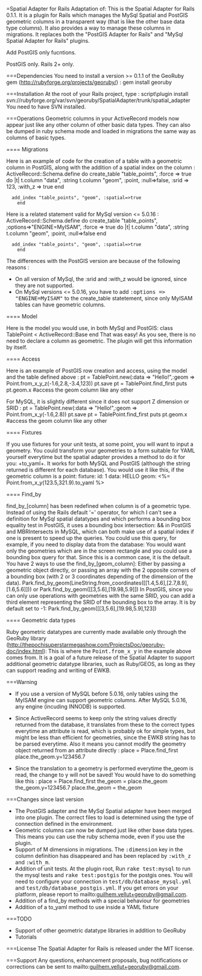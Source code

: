 =Spatial Adapter for Rails
Adaptation of:
  This is the Spatial Adapter for Rails 0.1.1. It is a plugin for Rails which manages the MySql Spatial and PostGIS geometric columns in a transparent way (that is like the other base data type columns). It also provides a way to manage these columns in migrations. It replaces both the "PostGIS Adapter for Rails" and "MySql Spatial Adapter for Rails" plugins.

Add PostGIS only fucntions.

PostGIS only.
Rails 2+ only.

===Dependencies
You need to install a version >= 0.1.1 of the GeoRuby gem (http://rubyforge.org/projects/georuby/) :
	gem install georuby


===Installation
At the root of your Rails project, type :
       script\plugin install svn://rubyforge.org/var/svn/georuby/SpatialAdapter/trunk/spatial_adapter
You need to have SVN installed.


===Operations
Geometric columns in your ActiveRecord models now appear just like any other column of other basic data types. They can also be dumped in ruby schema mode and loaded in migrations the same way as columns of basic types.

==== Migrations

Here is an example of code for the creation of a table with a geometric column in PostGIS, along with the addition of a spatial index on the column :
	ActiveRecord::Schema.define do
	  create_table "table_points", :force => true do |t|
    	    t.column "data", :string
    	    t.column "geom", :point, :null=>false, :srid => 123, :with_z => true
  	  end

	  add_index "table_points", "geom", :spatial=>true
    	end

Here is a related statement valid for MySql version <= 5.0.16 :
	ActiveRecord::Schema.define do
	  create_table "table_points", ;options=>"ENGINE=MyISAM", :force => true do |t|
    	    t.column "data", :string
    	    t.column "geom", :point, :null=>false
  	  end

	  add_index "table_points", "geom", :spatial=>true
    	end
The differences with the PostGIS version are because of the following reasons :
- On all version of MySql, the :srid and :with_z would be ignored, since they are not supported.
- On MySql versions <= 5.0.16, you have to add <tt>:options => "ENGINE=MyISAM"</tt> to the create_table statetement, since only MyISAM tables can have geometric columns.

==== Model

Here is the model you would use, in both MySql and PostGIS:
	class TablePoint < ActiveRecord::Base
	end
That was easy! As you see, there is no need to declare a column as geometric. The plugin will get this information by itself.

==== Access

Here is an example of PostGIS row creation and access, using the model and the table defined above :
	pt = TablePoint.new(:data => "Hello!",:geom => Point.from_x_y_z(-1.6,2.8,-3.4,123))
	pt.save
	pt = TablePoint.find_first
	puts pt.geom.x #access the geom column like any other

For MySQL, it is slightly different since it does not support Z dimension or SRID :
	pt = TablePoint.new(:data => "Hello!",:geom => Point.from_x_y(-1.6,2.8))
	pt.save
	pt = TablePoint.find_first
	puts pt.geom.x #access the geom column like any other

==== Fixtures

If you use fixtures for your unit tests, at some point, you will want to input a geometry. You could transform your geometries to a form suitable for YAML yourself everytime but the spatial adapter provides a method to do it for you: +to_yaml+. It works for both MySQL and PostGIS (although the string returned is different for each database). You would use it like this, if the geometric column is a point:
	fixture:
	 id: 1
	 data: HELLO
	 geom: <%= Point.from_x_y(123.5,321.9).to_yaml %>

==== Find_by

find_by_[column] has been redefined when column is of a geometric type. Instead of using the Rails default '=' operator, for which I can't see a definition for MySql spatial datatypes and which performs a bounding box equality test in PostGIS, it uses a bounding box intersection: && in PostGIS and MBRIntersects in MySQL, which can both make use of a spatial index if one is present to speed up the queries. You could use this query, for example, if you need to display data from the database: You would want only the geometries which are in the screen rectangle and you could use a bounding box query for that. Since this is a common case, it is the default. You have 2 ways to use the find_by_[geom_column]: Either by passing a geometric object directly, or passing an array with the 2 opposite corners of a bounding box (with 2 or 3 coordinates depending of the dimension of the data).
	Park.find_by_geom(LineString.from_coordinates([[1.4,5.6],[2.7,8.9],[1.6,5.6]]))
or
	Park.find_by_geom([[3,5.6],[19.98,5.9]])
In PostGIS, since you can only use operations with geometries with the same SRID, you can add a third element representing the SRID of the bounding box to the array. It is by default set to -1:
	Park.find_by_geom([[3,5.6],[19.98,5.9],123])

==== Geometric data types

Ruby geometric datatypes are currently made available only through the GeoRuby library (http://thepochisuperstarmegashow.com/ProjectsDoc/georuby-doc/index.html): This is where the <tt>Point.from_x_y</tt> in the example above comes from. It is a goal of a future release of the Spatial Adapter to support additional geometric datatype libraries, such as Ruby/GEOS, as long as they can support reading and writing of EWKB.


===Warning
- If you use a version of MySQL before 5.0.16, only tables using the MyISAM engine can support geometric columns. After MySQL 5.0.16, any engine (incuding INNODB) is supported.

- Since ActiveRecord seems to keep only the string values directly returned from the database, it translates from these to the correct types everytime an attribute is read, which is probably ok for simple types, but might be less than efficient for geometries, since the EWKB string has to be parsed everytime. Also it means you cannot modify the geometry object returned from an attribute directly :
       place = Place.find_first
       place.the_geom.y=123456.7

- Since the translation to a geometry is performed everytime the_geom is read, the change to y will not be saved! You would have to do something like this :
       place = Place.find_first
       the_geom = place.the_geom
       the_geom.y=123456.7
       place.the_geom = the_geom


===Changes since last version
- The PostGIS adapter and the MySql Spatial adapter have been merged into one plugin. The correct files to load is determined using the type of connection defined in the environment.
- Geometric columns can now be dumped just like other base data types. This means you can use the ruby schema mode, even if you use the plugin.
- Support of M dimensions in migrations. The <tt>:dimension</tt> key in the column definition has disappeared and has been replaced by <tt>:with_z</tt> and <tt>:with_m</tt>.
- Addition of unit tests. At the plugin root, Run <tt>rake test:mysql</tt> to run the mysql tests and <tt>rake test:postgis</tt> for the postgis ones. You will need to configure your connection in <tt>test/db/database_mysql.yml</tt> and <tt>test/db/database_postgis.yml</tt>. If you get errors on your platform, please report to mailto:guilhem.vellut+georuby@gmail.com.
- Addition of a find_by methods with a special behaviour for geometries
- Addition of a to_yaml method to use inside a YAML fixture

===TODO
- Support of other geometric datatype libraries in addition to GeoRuby
- Tutorials

===License
The Spatial Adapter for Rails is released under the MIT license.

===Support
Any questions, enhancement proposals, bug notifications or corrections can be sent to mailto:guilhem.vellut+georuby@gmail.com.
